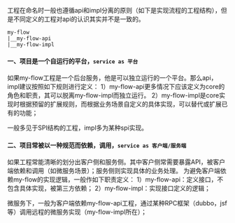 工程在命名时一般也遵循api和impl分离的原则（如下是实现流程的工程结构），但是不同定义的工程对api的认识其实并不是一致的。

```
my-flow
|__my-flow-api
|__my-flow-impl
```

#### 一、项目是一个自运行的平台，`service as 平台`

如果my-flow工程是一个后台服务，他是可以独立运行的一个平台。那么api，impl建议按照如下规则进行定义：
1）my-flow-api更多情况下应该定义为core的角色和职责，其可以脱离my-flow-impl而独立运行。
2）my-flow-impl是core实现时根据预留的扩展规则，而根据业务场景自定义的具体实现，可以替代或扩展已有的功能；

一般多见于SPI结构的工程，impl多为某种spi实现。

#### 二、项目常被以一种规范而依赖，调用，`service as 客户端/服务端`

如果工程常能清晰的划分出客户侧和服务侧。其中客户侧常需要暴露API，被客户端依赖和调用（如微服务场景）；服务侧则实现具体的业务处理。
为避免客户端依赖my-flow的实现逻辑，一般作如下职责定义：
1）my-flow-api：定义接口，不包含具体实现，被第三方依赖；
2）my-flow-impl：实现接口定义的逻辑；

微服务下，一般为客户端依赖my-flow-api工程，通过某种RPC框架（dubbo，jsf等）调用远程的微服务实现（my-flow-impl所在）；